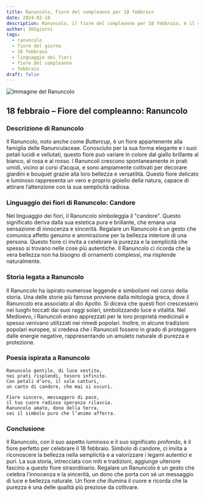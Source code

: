 ```yaml
---
title: Ranuncolo, Fiore del compleanno per 18 febbraio
date: 2024-02-18
description: Ranuncolo, il fiore del compleanno per 18 febbraio, è il simbolo di Candore. Scopri il suo significato unico, le storie affascinanti e la poesia che celebra la sua bellezza.
author: 365giorni
tags:
  - ranuncolo
  - fiore del giorno
  - 18 febbraio
  - linguaggio dei fiori
  - fiore del compleanno
  - febbraio
draft: false
---
```


![Immagine del Ranuncolo](https://cdn.pixabay.com/photo/2023/07/02/07/20/buttercup-8101494_1280.jpg)


## 18 febbraio – Fiore del compleanno: Ranuncolo

### Descrizione di Ranuncolo

Il Ranuncolo, noto anche come _Buttercup_, è un fiore appartenente alla famiglia delle Ranunculaceae. Conosciuto per la sua forma elegante e i suoi petali lucidi e vellutati, questo fiore può variare in colore dal giallo brillante al bianco, al rosa e al rosso. I Ranuncoli crescono spontaneamente in prati umidi, vicino ai corsi d’acqua, e sono ampiamente coltivati per decorare giardini e bouquet grazie alla loro bellezza e versatilità. Questo fiore delicato e luminoso rappresenta un vero e proprio gioiello della natura, capace di attirare l’attenzione con la sua semplicità radiosa.

### Linguaggio dei fiori di Ranuncolo: Candore

Nel linguaggio dei fiori, il Ranuncolo simboleggia il "candore". Questo significato deriva dalla sua estetica pura e brillante, che emana una sensazione di innocenza e sincerità. Regalare un Ranuncolo è un gesto che comunica affetto genuino e ammirazione per la bellezza interiore di una persona. Questo fiore ci invita a celebrare la purezza e la semplicità che spesso si trovano nelle cose più autentiche. Il Ranuncolo ci ricorda che la vera bellezza non ha bisogno di ornamenti complessi, ma risplende naturalmente.

### Storia legata a Ranuncolo

Il Ranuncolo ha ispirato numerose leggende e simbolismi nel corso della storia. Una delle storie più famose proviene dalla mitologia greca, dove il Ranuncolo era associato al dio Apollo. Si diceva che questi fiori crescessero nei luoghi toccati dai suoi raggi solari, simbolizzando luce e vitalità. Nel Medioevo, i Ranuncoli erano apprezzati per le loro proprietà medicinali e spesso venivano utilizzati nei rimedi popolari. Inoltre, in alcune tradizioni popolari europee, si credeva che i Ranuncoli fossero in grado di proteggere dalle energie negative, rappresentando un amuleto naturale di purezza e protezione.

### Poesia ispirata a Ranuncolo

```
Ranuncolo gentile, di luce vestito,  
nei prati risplendi, tesoro infinito.  
Con petali d’oro, il sole catturi,  
un canto di candore, che mai si oscuri.  

Fiore sincero, messaggero di pace,  
il tuo cuore radioso speranza rilascia.  
Ranuncolo amato, dono della terra,  
sei il simbolo puro che l’animo afferra.  
```

### Conclusione

Il Ranuncolo, con il suo aspetto luminoso e il suo significato profondo, è il fiore perfetto per celebrare il 18 febbraio. Simbolo di candore, ci invita a riconoscere la bellezza nella semplicità e a valorizzare i legami autentici e puri. La sua storia, intrecciata con miti e tradizioni, aggiunge ulteriore fascino a questo fiore straordinario. Regalare un Ranuncolo è un gesto che celebra l’innocenza e la sincerità, un dono che porta con sé un messaggio di luce e bellezza naturale. Un fiore che illumina il cuore e ricorda che la purezza è una delle qualità più preziose da coltivare.